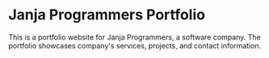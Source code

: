 # Janja Programmers Portfolio
This is a portfolio website for Janja Programmers, a software company. The portfolio showcases company's services, projects, and contact information.
